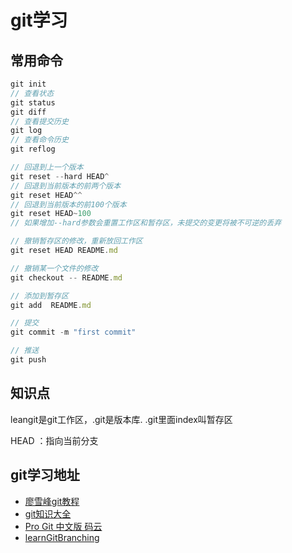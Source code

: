 # git学习
## 常用命令
```js
git init
// 查看状态
git status
git diff
// 查看提交历史
git log
// 查看命令历史
git reflog

// 回退到上一个版本
git reset --hard HEAD^
// 回退到当前版本的前两个版本
git reset HEAD^^ 
// 回退到当前版本的前100个版本
git reset HEAD~100
// 如果增加--hard参数会重置工作区和暂存区，未提交的变更将被不可逆的丢弃

// 撤销暂存区的修改，重新放回工作区
git reset HEAD README.md

// 撤销某一个文件的修改
git checkout -- README.md

// 添加到暂存区
git add  README.md

// 提交
git commit -m "first commit"

// 推送
git push

```

## 知识点
leangit是git工作区，.git是版本库.
.git里面index叫暂存区

HEAD ：指向当前分支


## git学习地址
+ [ 廖雪峰git教程 ](https://liaoxuefeng.com/books/git/branch/create/index.html)
+ [git知识大全](https://gitee.com/help/categories/43)
+ [Pro Git 中文版 码云](https://gitee.com/progit/)
+ [learnGitBranching](https://github.com/pcottle/learnGitBranching)

